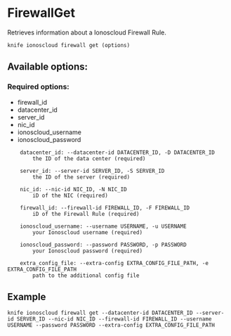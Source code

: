 # FirewallGet

Retrieves information about a Ionoscloud Firewall Rule.

```text
knife ionoscloud firewall get (options)
```

## Available options:

### Required options:

* firewall\_id
* datacenter\_id
* server\_id
* nic\_id
* ionoscloud\_username
* ionoscloud\_password

```text
    datacenter_id: --datacenter-id DATACENTER_ID, -D DATACENTER_ID
        the ID of the data center (required)

    server_id: --server-id SERVER_ID, -S SERVER_ID
        the ID of the server (required)

    nic_id: --nic-id NIC_ID, -N NIC_ID
        iD of the NIC (required)

    firewall_id: --firewall-id FIREWALL_ID, -F FIREWALL_ID
        iD of the Firewall Rule (required)

    ionoscloud_username: --username USERNAME, -u USERNAME
        your Ionoscloud username (required)

    ionoscloud_password: --password PASSWORD, -p PASSWORD
        your Ionoscloud password (required)

    extra_config_file: --extra-config EXTRA_CONFIG_FILE_PATH, -e EXTRA_CONFIG_FILE_PATH
        path to the additional config file

```
## Example

```text
knife ionoscloud firewall get --datacenter-id DATACENTER_ID --server-id SERVER_ID --nic-id NIC_ID --firewall-id FIREWALL_ID --username USERNAME --password PASSWORD --extra-config EXTRA_CONFIG_FILE_PATH
```
